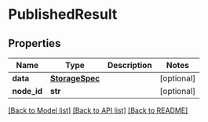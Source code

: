 # PublishedResult

## Properties
Name | Type | Description | Notes
------------ | ------------- | ------------- | -------------
**data** | [**StorageSpec**](StorageSpec.md) |  | [optional]
**node_id** | **str** |  | [optional]

[[Back to Model list]](../README.md#documentation-for-models) [[Back to API list]](../README.md#documentation-for-api-endpoints) [[Back to README]](../README.md)
